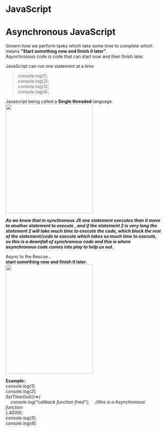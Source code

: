 # JavaScript
<h1>Asynchronous JavaScript</h1>

Govern how we perform tasks which take some time to complete which means <b>"Start something now and finish it later"</b>.<br>
Asynchronous code is code that can start now and then finish later.

JavaScript can run one statement at a time <br>
> console.log(1);<br>
> console.log(2);<br>
> console.log(3);<br>
> console.log(4);

Javascript being called a <b>Single threaded</b> language.<br>
<img src="https://user-images.githubusercontent.com/90441055/215188641-3c5d1d3f-ebce-4aa7-a5c0-aab40f762518.png" width="280" height="350">

**_As we know that in synchronous JS one statement executes than it move to another statement to execute , and if the statement 2 is very long the statement 2 will take much time to execute the code, which block the rest of the statement/code to execute which takes so much time to execute, so this is a downfall of synchronous code and this is where asynchronous code comes into play to help us out._**<br>

Async to the Rescue...<br>
**start something now and finish it later.**<br>
<img src="https://user-images.githubusercontent.com/90441055/215195079-7c7e86c8-7fcb-4c8d-af40-a0fd33d143c3.png" width="280" height="350">

**Example:**<br>
*_console.log(1);<br>
console.log(2);<br>
SetTimeOut(()=>{<br>
     &nbsp; &nbsp; console.log("callback function fired"); &nbsp; &nbsp; //this is a Asynchronous function<br>
},4000);<br>
console.log(3);<br>
console.log(4);_*

